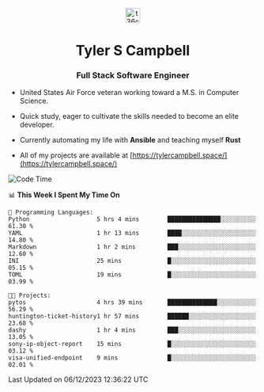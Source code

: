 <p align="center">
<a href="https://www.linkedin.com/in/t36campbell" target="blank"><img align="center" src="https://ik.imagekit.io/t36campbell/Portfolio/linkedin.png.original_m8bbGgPh6.png" alt="t36campbell" height="30" width="30" /></a>
</p>
<h1 align="center">Tyler S Campbell</h1>
<h3 align="center">Full Stack Software Engineer</h3>

* United States Air Force veteran working toward a M.S. in Computer Science.

* Quick study, eager to cultivate the skills needed to become an elite developer.

* Currently automating my life with **Ansible** and teaching myself **Rust**

* All of my projects are available at [https://tylercampbell.space/](https://tylercampbell.space/)

<!--START_SECTION:waka-->
![Code Time](http://img.shields.io/badge/Code%20Time-3%2C015%20hrs%2045%20mins-blue)

📊 **This Week I Spent My Time On** 

```text
💬 Programming Languages: 
Python                   5 hrs 4 mins        ███████████████░░░░░░░░░░   61.30 % 
YAML                     1 hr 13 mins        ████░░░░░░░░░░░░░░░░░░░░░   14.80 % 
Markdown                 1 hr 2 mins         ███░░░░░░░░░░░░░░░░░░░░░░   12.60 % 
INI                      25 mins             █░░░░░░░░░░░░░░░░░░░░░░░░   05.15 % 
TOML                     19 mins             █░░░░░░░░░░░░░░░░░░░░░░░░   03.99 % 

🐱‍💻 Projects: 
pytos                    4 hrs 39 mins       ██████████████░░░░░░░░░░░   56.29 % 
huntington-ticket-history1 hr 57 mins        ██████░░░░░░░░░░░░░░░░░░░   23.68 % 
dashy                    1 hr 4 mins         ███░░░░░░░░░░░░░░░░░░░░░░   13.05 % 
sony-ip-object-report    15 mins             █░░░░░░░░░░░░░░░░░░░░░░░░   03.12 % 
visa-unified-endpoint    9 mins              █░░░░░░░░░░░░░░░░░░░░░░░░   02.01 % 
```


 Last Updated on 06/12/2023 12:36:22 UTC
<!--END_SECTION:waka-->
